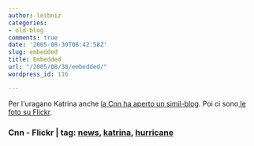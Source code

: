 ```yaml
---
author: leibniz
categories:
- old-blog
comments: true
date: '2005-08-30T08:42:58Z'
slug: embedded
title: Embedded
url: "/2005/08/30/embedded/"
wordpress_id: 116

---
```

Per l'uragano Katrina anche [la Cnn ha aperto un simil-blog](https://edition.cnn.com/2005/WEATHER/08/28/hurricane.blog/index.html). Poi ci sono[ le foto su Flickr](https://www.flickr.com/photos/tags/katrina/clusters/).  



### Cnn - Flickr | tag: [news](https://www.technorati.com/tags/news), [katrina](https://www.technorati.com/tags/katrina), [hurricane](https://www.technorati.com/tags/hurricane)

